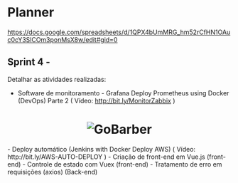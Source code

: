 # Planner

https://docs.google.com/spreadsheets/d/1QPX4bUmMRG_hm52rCfHN1OAuc0cY3SlCOm3ponMsX8w/edit#gid=0

## Sprint 4 - 

Detalhar as atividades realizadas:

- Software de monitoramento - Grafana Deploy Prometheus using Docker (DevOps) Parte 2 ( Vídeo: http://bit.ly/MonitorZabbix )
<h1 align="center">
    <img alt="GoBarber" src="/imagem/zabbix_home.png" />
</h1>
- Deploy automático (Jenkins with Docker Deploy AWS) ( Vídeo: http://bit.ly/AWS-AUTO-DEPLOY )
- Criação de front-end em Vue.js (front-end)
- Controle de estado com Vuex (front-end)
- Tratamento de erro em requisições (axios) (Back-end)
